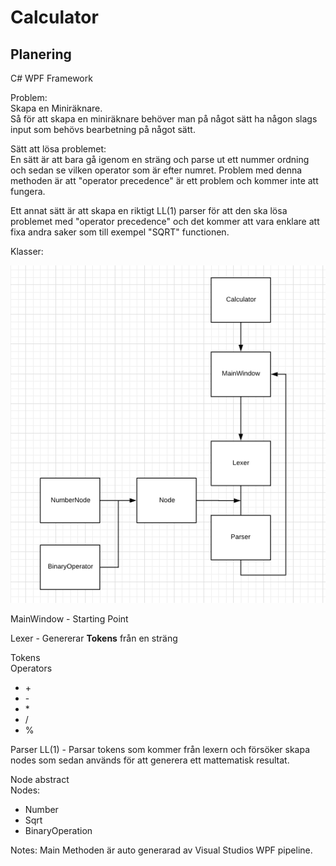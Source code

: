# Calculator

## Planering

C# WPF Framework

Problem:<br>
Skapa en Miniräknare.<br>
Så för att skapa en miniräknare behöver man på något sätt ha någon slags input som behövs bearbetning på något sätt.

Sätt att lösa problemet:<br>
En sätt är att bara gå igenom en sträng och parse ut ett nummer ordning och sedan se vilken operator som är efter numret. Problem med denna methoden är att "operator precedence" är ett problem och kommer inte att fungera.

Ett annat sätt är att skapa en riktigt LL(1) parser för att den ska lösa problemet med "operator precedence" och det kommer att vara enklare att fixa andra saker som till exempel "SQRT" functionen. 

Klasser:

![class diagram](ClassDiagram.png "Class Diagram")

MainWindow - Starting Point

Lexer - Genererar <b>Tokens</b> från en sträng

Tokens<br>
Operators<br>
* \+
* \-
* \*
* /
* %

Parser LL(1) - Parsar tokens som kommer från lexern och försöker skapa nodes som sedan används för att generera ett mattematisk resultat. 

Node abstract<br>
Nodes:
* Number
* Sqrt
* BinaryOperation

Notes:
Main Methoden är auto generarad av Visual Studios WPF pipeline.

